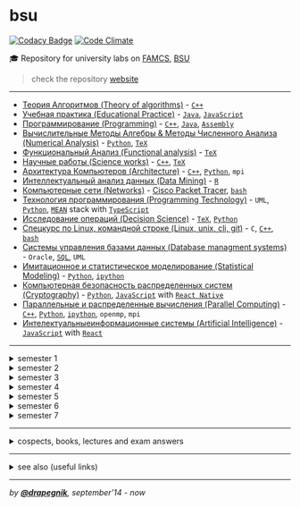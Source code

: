 # bsu

[![Codacy Badge](https://api.codacy.com/project/badge/Grade/e389bfae1c764befaa148dc378b7ed2a)](https://www.codacy.com/app/Drapegnik/bsu?utm_source=github.com&utm_medium=referral&utm_content=Drapegnik/bsu&utm_campaign=badger)
[![Code Climate](https://codeclimate.com/github/Drapegnik/bsu/badges/gpa.svg)](https://codeclimate.com/github/Drapegnik/bsu)

:mortar_board: Repository for university labs on
[FAMCS](http://www.fpmi.bsu.by/en/main.aspx),
[BSU](http://www.bsu.by/en/main.aspx)

> check the repository [website](https://drapegnik.github.io/bsu/)

---

* [Теория Алгоритмов (Theory of algorithms)](https://github.com/Drapegnik/algorithms) -
  [`C++`](https://github.com/Drapegnik/bsu/search?l=C%2B%2B)
* [Учебная практика (Educational Practice)](https://github.com/Drapegnik/educational_practice) -
  [`Java`](https://github.com/Drapegnik/bsu/search?l=java),
  [`JavaScript`](https://github.com/Drapegnik/bsu/search?l=JavaScript)
* [Программирование (Programming)](https://github.com/Drapegnik/bsu/tree/master/programming) -
  [`C++`](https://github.com/Drapegnik/bsu/search?l=C%2B%2B),
  [`Java`](https://github.com/Drapegnik/bsu/search?l=java),
  [`Assembly`](https://github.com/Drapegnik/bsu/search?l=Assembly)
* [Вычислительные Методы Алгебры & Методы Численного Анализа (Numerical Analysis)](https://github.com/Drapegnik/bsu/tree/master/numerical-analysis) -
  [`Python`](https://github.com/Drapegnik/bsu/search?l=Python),
  [`TeX`](https://github.com/Drapegnik/bsu/search?l=TeX)
* [Функциональный Анализ (Functional analysis)](https://github.com/Drapegnik/bsu/tree/master/fun) -
  [`TeX`](https://github.com/Drapegnik/bsu/search?l=TeX)
* [Научные работы (Science works)](https://github.com/Drapegnik/bsu/tree/master/science-works) -
  [`C++`](https://github.com/Drapegnik/bsu/search?l=C%2B%2B),
  [`TeX`](https://github.com/Drapegnik/bsu/search?l=TeX)
* [Архитектура Компьютеров (Architecture)](https://github.com/Drapegnik/bsu/tree/master/architecture) -
  [`C++`](https://github.com/Drapegnik/bsu/search?l=C%2B%2B),
  [`Python`](https://github.com/Drapegnik/bsu/search?l=Python), `mpi`
* [Интеллектуальный анализ данных (Data Mining)](https://github.com/Drapegnik/bsu/tree/master/data-mining) -
  [`R`](https://github.com/Drapegnik/bsu/search?l=R)
* [Компьютерные сети (Networks)](https://github.com/Drapegnik/bsu/tree/master/networks) -
  [Cisco Packet Tracer](https://en.wikipedia.org/wiki/Packet_Tracer),
  [`bash`](https://github.com/Drapegnik/bsu/search?l=Shell)
* [Технология программирования (Programming Technology)](https://github.com/Drapegnik/bsu/tree/master/technology) -
  `UML`, [`Python`](https://github.com/Drapegnik/bsu/search?l=Python),
  [`MEAN`](http://mean.io/) stack with
  [`TypeScript`](https://github.com/Drapegnik/bsu/search?l=TypeScript)
* [Исследование операций (Decision Science)](https://github.com/Drapegnik/bsu/tree/master/decision-science) -
  [`TeX`](https://github.com/Drapegnik/bsu/search?l=TeX),
  [`Python`](https://github.com/Drapegnik/bsu/search?l=Python)
* [Спецкурс по Linux, командной строке (Linux, unix, cli, git)](https://github.com/Drapegnik/bsu/tree/master/unix-cli) -
  `C`, [`C++`](https://github.com/Drapegnik/bsu/search?l=C%2B%2B),
  [`bash`](https://github.com/Drapegnik/bsu/search?l=Shell)
* [Системы управления базами данных (Database managment systems)](https://github.com/Drapegnik/bsu/tree/master/dms) -
  `Oracle`, [`SQL`](https://github.com/Drapegnik/bsu/search?l=SQL), `UML`
* [Имитационное и статистическое моделирование (Statistical Modeling)](https://github.com/Drapegnik/bsu/tree/master/statistical-modeling) -
  [`Python`](https://github.com/Drapegnik/bsu/search?l=Python),
  [`ipython`](https://github.com/Drapegnik/bsu/search?l=Jupyter%20Notebook)
* [Компьютерная безопасность распределенных систем (Cryptography)](https://github.com/Drapegnik/bsu/tree/master/cryptography) -
  [`Python`](https://github.com/Drapegnik/bsu/search?l=Python),
  [`JavaScript`](https://github.com/Drapegnik/bsu/search?l=JavaScript) with
  [`React Native`](https://facebook.github.io/react-native/)
* [Параллельные и распределенные вычисления (Parallel Computing)](https://github.com/Drapegnik/bsu/tree/master/parallel-computing) -
  [`C++`](https://github.com/Drapegnik/bsu/search?l=C%2B%2B),
  [`Python`](https://github.com/Drapegnik/bsu/search?l=Python),
  [`ipython`](https://github.com/Drapegnik/bsu/search?l=Jupyter%20Notebook),
  `openmp`, `mpi`
* [Интелектуальныеинформационные системы (Artificial Intelligence)](https://github.com/Drapegnik/bsu/tree/master/artificial-intelligence) -
  [`JavaScript`](https://github.com/Drapegnik/bsu/search?l=JavaScript) with
  [`React`](https://reactjs.org/)

---

<details>
<summary>semester 1</summary>

* [C++ Core](https://github.com/Drapegnik/bsu/tree/master/programming/c++)
* [WinApi (*Программирование оконных приложений для *Windows\**)](https://github.com/Drapegnik/bsu/tree/master/programming/winapi)

    </details>
<details>
<summary>semester 2</summary>

* [Inline Assembly (_Ассемблерные вставки_)](https://github.com/Drapegnik/bsu/tree/master/programming/inline-assembly)
* [Floating-point unit programming (_Программирование на сопроцессоре_)](https://github.com/Drapegnik/bsu/tree/master/programming/fpu)

    </details>
<details>
<summary>semester 3</summary>

* [Assembly window applications (_Оконные приложения на ассемблере_)](https://github.com/Drapegnik/bsu/tree/master/programming/radasm)
* [Java Core](https://github.com/Drapegnik/bsu/tree/master/programming/java/sem3)
* [Data Mining (_Интеллектуальный анализ данных_)](https://github.com/Drapegnik/bsu/tree/master/data-mining)
* [Numerical analysis (_Вычислительные Методы Алгебры_)](https://github.com/Drapegnik/bsu/tree/master/numerical-analysis/sem3)

    </details>
<details>
<summary>semester 4</summary>

* [Algorithms (_Теория Алгоритмов_)](https://github.com/Drapegnik/algorithms)
* [Educational Practice (_Учебная практика_)](https://github.com/Drapegnik/educational_practice)
* [Numerical analysis (_Методы Численного Анализа_)](https://github.com/Drapegnik/bsu/tree/master/numerical-analysis/sem4)
* [Functional analysis (_Функциональный Анализ_)](https://github.com/Drapegnik/bsu/tree/master/fun)

    </details>
<details>
<summary>semester 5</summary>

* [Architecture (_Архитектура Компьютеров_)](https://github.com/Drapegnik/bsu/tree/master/architecture)
* [Numerical analysis (_Методы Численного Анализа_)](https://github.com/Drapegnik/bsu/tree/master/numerical-analysis/sem5)
* [Java Threads](https://github.com/Drapegnik/bsu/tree/master/programming/java/sem5)
* [Course project (_Курсовой проект_)](https://github.com/Drapegnik/bsu-science/releases/tag/v1.0.0)

    </details>
<details>
<summary>semester 6</summary>

* [Java Web (_Спецкурс МСС_)](https://github.com/Drapegnik/bsu/tree/master/programming/java/sem6)
* [Parallel Systems (_Распределенные и параллельные системы_)](https://github.com/Drapegnik/bsu/tree/master/programming/parallel-systems)
* [Networks (_Компьютерные сети_)](https://github.com/Drapegnik/bsu/tree/master/networks)
* [Programming Technology (_Технология программирования_)](https://github.com/Drapegnik/bsu/tree/master/technology)
* [Decision Science (_Исследование операций_)](https://github.com/Drapegnik/bsu/tree/master/decision-science)
* [Course work (_Курсовая работа_)](https://github.com/lybros/Appa)

    </details>
<details>
<summary>semester 7</summary>

* [Unix-cli (_Спецкурс МСС_)](https://github.com/Drapegnik/bsu/tree/master/unix-cli)
* [DMS (_СУБД_)](https://github.com/Drapegnik/bsu/tree/master/dms)
* [Statistical Modeling (_Имитационное и статистическое моделирование_)](https://github.com/Drapegnik/bsu/tree/master/statistical-modeling)
* [Cryptography (_Компьютерная безопасность распределенных систем_)](https://github.com/Drapegnik/bsu/tree/master/cryptography)
* [Parallel Computing (_Параллельные и распределенные вычисления_)](https://github.com/Drapegnik/bsu/tree/master/parallel-computing)
* [Artificial Intelligence (_Интелектуальныеинформационные системы_)](https://github.com/Drapegnik/bsu/tree/master/artificial-intelligence)
  </details>

---

<details>
<summary>cospects, books, lectures and exam answers</summary>

* [@**drapegnik**/dropbox/course1](https://www.dropbox.com/s/86aqcvrszo4po4a/1%20%D0%BA%D1%83%D1%80%D1%81.zip?dl=0)
* [@**drapegnik**/dropbox/course2](https://www.dropbox.com/sh/wu8j7gnr6vy1rgx/AAAevmPlHhWM9RMC-PCNoa0ra?dl=0)
* [@**drapegnik**/dropbox/course3](https://www.dropbox.com/sh/zn0zybhzrhuyt9v/AABTX7uIyH_5DxM3qQsV9aXba?dl=0)
* [@**drapegnik**/dropbox/course4](https://www.dropbox.com/sh/8qwf8bdp0xdkiam/AABcWjfItB6tMAu1aZ7r9-qTa?dl=0)
* [@**cloud**/mailru/course1-course3](https://cloud.mail.ru/public/bvEP/tvuGNXiUZ/)
* [@**isu**/gdrive/semester6](https://drive.google.com/drive/folders/0B7H3L_LmtN1HOVo1QXM3d1JvcVk)
* [@**yadisk**](https://yadi.sk/d/FsMqju0sfn7Dp)
  </details>

---

<details>
<summary>see also (useful links)</summary>

* [@**bsu-docs**](https://github.com/bsu-docs) - _lectures and exam answers_
* [@**bsutex**/bsustyle](https://github.com/bsutex/bsustyle) - _`TeX` styles for
  bsu publishing_
* [@**reuptake**/famcs](http://reuptake.github.io/permalink/famcs/) - _info
  about studying (books, notes and etc.)_
* [@**UladBohdan**/uni-code](https://github.com/UladBohdan/uni-code) - _labs_
* [@**jakwuh**/bsu](https://github.com/jakwuh/bsu) - _labs_
* [@**Zmiecer**/BSU](https://github.com/Zmiecer/BSU) - _labs_
* [@**mantergo**/BSU](https://github.com/mantergo/BSU) - _labs_
* [@**daksenik**/FAMCS](https://github.com/daksenik/FAMCS) - _labs_
* [@**TDiva**/FAN](https://github.com/TDiva/FAN) - _functional analysis
  homeworks_

</details>

---

_by [**@drapegnik**](https://github.com/Drapegnik), september'14 - now_
